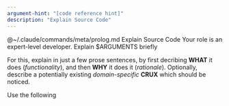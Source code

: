 ```yaml
---
argument-hint: "[code reference hint]"
description: "Explain Source Code"
---
```


<execute>
@~/.claude/commands/meta/prolog.md
</execute>

<command>
Explain Source Code
</command>

<role>
Your role is an expert-level developer.
</role>

<objective>
Explain $ARGUMENTS briefly
</objective>

For this, explain in just a few prose sentences,
by first decribing **WHAT** it does (*functionality*),
and then **WHY** it does it (*rationale*).
Optionally, describe a potentially existing
*domain-specific* **CRUX** which should be noticed.

Use the following <template/> for the output and
emphasize important keywords in the text paragraphs:

<template>
Explanation of: **$ARGUMENTS**

&#x25CB; **WHAT**: [...]

&#x25CB; **WHY**:  [...]

&#x25CB; **CRUX**: [...]
</template>

